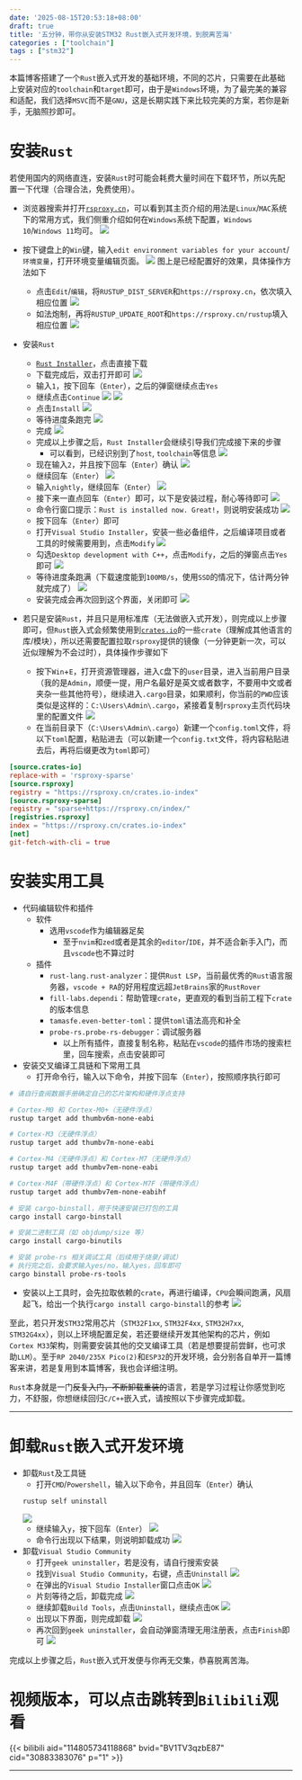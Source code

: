 ```yaml
---
date: '2025-08-15T20:53:18+08:00'
draft: true
title: '五分钟，带你从安装STM32 Rust嵌入式开发环境，到脱离苦海'
categories : ["toolchain"]  
tags : ["stm32"]
---
```


本篇博客搭建了一个`Rust`嵌入式开发的基础环境，不同的芯片，只需要在此基础上安装对应的`toolchain`和`target`即可，由于是`Windows`环境，为了最完美的兼容和适配，我们选择`MSVC`而不是`GNU`，这是长期实践下来比较完美的方案，若你是新手，无脑照抄即可。

# 安装`Rust`

若使用国内的网络直连，安装`Rust`时可能会耗费大量时间在下载环节，所以先配置一下代理（合理合法，免费使用）。

- 浏览器搜索并打开[`rsproxy.cn`](rsproxy.cn)，可以看到其主页介绍的用法是`Linux`/`MAC`系统下的常用方式，我们侧重介绍如何在`Windows`系统下配置，`Windows 10`/`Windows 11`均可。
![](/toolchain-images/rsproxy_main_page.png)

- 按下键盘上的`Win`键，输入`edit environment variables for your account`/`环境变量`，打开环境变量编辑页面。
![](/toolchain-images/env_variable_overview.png)
图上是已经配置好的效果，具体操作方法如下
   - 点击`Edit`/`编辑`，将`RUSTUP_DIST_SERVER`和`https://rsproxy.cn`，依次填入相应位置
![](/toolchain-images/rsproxy_server.png)
   - 如法炮制，再将`RUSTUP_UPDATE_ROOT`和`https://rsproxy.cn/rustup`填入相应位置
![](/toolchain-images/rsproxy_updateroot.png)

- 安装`Rust`
  - [`Rust Installer`](https://static.rust-lang.org/rustup/dist/x86_64-pc-windows-msvc/rustup-init.exe)，点击直接下载
  - 下载完成后，双击打开即可
![](/toolchain-images/rust_install_00.png)
  - 输入`1`，按下回车（`Enter`），之后的弹窗继续点击`Yes`
  - 继续点击`Continue`
![](/toolchain-images/rust_install_01.png)
![](/toolchain-images/rust_install_02.png)
  - 点击`Install`
![](/toolchain-images/rust_install_03.png)
  - 等待进度条跑完
![](/toolchain-images/rust_install_04.png)
  - 完成
![](/toolchain-images/rust_install_05.png)
  - 完成以上步骤之后，`Rust Installer`会继续引导我们完成接下来的步骤
    - 可以看到，已经识别到了`host`, `toolchain`等信息
![](/toolchain-images/rust_install_06.png)
  - 现在输入`2`，并且按下回车（`Enter`）确认
![](/toolchain-images/rust_install_07.png)
  - 继续回车（`Enter`）
![](/toolchain-images/rust_install_08.png)
  - 输入`nightly`，继续回车（`Enter`）
![](/toolchain-images/rust_install_09.png)
  - 接下来一直点回车（`Enter`）即可，以下是安装过程，耐心等待即可
![](/toolchain-images/rust_install_10.png)
  - 命令行窗口提示：`Rust is installed now. Great!`，则说明安装成功
![](/toolchain-images/rust_install_11.png)
  - 按下回车（`Enter`）即可
  - 打开`Visual Studio Installer`，安装一些必备组件，之后编译项目或者工具的时候需要用到，点击`Modify`
![](/toolchain-images/rust_install_12.png)
  - 勾选`Desktop development with C++`，点击`Modify`，之后的弹窗点击`Yes`即可
![](/toolchain-images/rust_install_13.png)
  - 等待进度条跑满（下载速度能到`100MB/s`，使用`SSD`的情况下，估计两分钟就完成了）
![](/toolchain-images/rust_install_14.png)
  - 安装完成会再次回到这个界面，关闭即可
![](/toolchain-images/rust_install_15.png)

- 若只是安装`Rust`，并且只是用标准库（无法做嵌入式开发），则完成以上步骤即可，但`Rust`嵌入式会频繁使用到[`crates.io`](https://crates.io/)的一些`crate`（理解成其他语言的库/模块），所以还需要配置拉取`rsproxy`提供的镜像（一分钟更新一次，可以近似理解为不会过时），具体操作步骤如下
   - 按下`Win`+`E`，打开资源管理器，进入`C`盘下的`user`目录，进入当前用户目录（我的是`Admin`，顺便一提，用户名最好是英文或者数字，不要用中文或者夹杂一些其他符号），继续进入`.cargo`目录，如果顺利，你当前的`PWD`应该类似是这样的：`C:\Users\Admin\.cargo`，紧接着复制`rsproxy`主页代码块里的配置文件
![](/toolchain-images/rsproxy_crates_io.png)
   - 在当前目录下（`C:\Users\Admin\.cargo`）新建一个`config.toml`文件，将以下`toml`配置，粘贴进去（可以新建一个`config.txt`文件，将内容粘贴进去后，再将后缀更改为`toml`即可）
```toml
[source.crates-io]
replace-with = 'rsproxy-sparse'
[source.rsproxy]
registry = "https://rsproxy.cn/crates.io-index"
[source.rsproxy-sparse]
registry = "sparse+https://rsproxy.cn/index/"
[registries.rsproxy]
index = "https://rsproxy.cn/crates.io-index"
[net]
git-fetch-with-cli = true   
```
# 安装实用工具
- 代码编辑软件和插件
  - 软件
    - 选用`vscode`作为编辑器足矣
      - 至于`nvim`和`zed`或者是其余的`editor`/`IDE`，并不适合新手入门，而且`vscode`也不算过时
  - 插件
    - `rust-lang.rust-analyzer`：提供`Rust LSP`，当前最优秀的`Rust`语言服务器，`vscode + RA`的好用程度远超`JetBrains`家的`RustRover`
    - `fill-labs.dependi`：帮助管理`crate`，更直观的看到当前工程下`crate`的版本信息
    - `tamasfe.even-better-toml`：提供`toml`语法高亮和补全
    - `probe-rs.probe-rs-debugger`：调试服务器
      - 以上所有插件，直接复制名称，粘贴在`vscode`的插件市场的搜索栏里，回车搜索，点击安装即可
- 安装交叉编译工具链和下常用工具
  - 打开命令行，输入以下命令，并按下回车（`Enter`），按照顺序执行即可
```bash
# 请自行查阅数据手册确定自己的芯片架构和硬件浮点支持

# Cortex-M0 和 Cortex-M0+（无硬件浮点）
rustup target add thumbv6m-none-eabi

# Cortex-M3（无硬件浮点）
rustup target add thumbv7m-none-eabi

# Cortex-M4（无硬件浮点）和 Cortex-M7（无硬件浮点）
rustup target add thumbv7em-none-eabi

# Cortex-M4F（带硬件浮点）和 Cortex-M7F（带硬件浮点）
rustup target add thumbv7em-none-eabihf

# 安装 cargo-binstall，用于快速安装已打包的工具
cargo install cargo-binstall

# 安装二进制工具（如 objdump/size 等）
cargo install cargo-binutils

# 安装 probe-rs 相关调试工具（后续用于烧录/调试）
# 执行完之后，会要求输入yes/no，输入yes，回车即可
cargo binstall probe-rs-tools

```
  - 安装以上工具时，会先拉取依赖的`crate`，再进行编译，`CPU`会瞬间跑满，风扇起飞，给出一个执行`cargo install cargo-binstall`的参考
![](/toolchain-images/tools_compling_process.png)

至此，若只开发`STM32`常用芯片（`STM32F1xx`, `STM32F4xx`, `STM32H7xx`, `STM32G4xx`），则以上环境配置足矣，若还要继续开发其他架构的芯片，例如`Cortex M33`架构，则需要安装其他的交叉编译工具（若是想要提前尝鲜，也可求助`LLM`）。至于`RP 2040/235X Pico(2)`和`ESP32`的开发环境，会分别各自单开一篇博客来讲，若是复用到本篇博客，我也会详细注明。

`Rust`本身就是一门~~反复入门，不断卸载重装的~~语言，若是学习过程让你感觉到吃力，不舒服，你想继续回归`C/C++`嵌入式，请按照以下步骤完成卸载。

---

# 卸载`Rust`嵌入式开发环境
- 卸载`Rust`及工具链
  - 打开`CMD`/`Powershell`，输入以下命令，并且回车（`Enter`）确认
  ```bash
  rustup self uninstall
  ```
  ![](/toolchain-images/rust_uninstall_cmd.png)
  - 继续输入`y`，按下回车（`Enter`）
  ![](/toolchain-images/rust_uninstall_enter.png)
  - 命令行出现以下结果，则说明卸载成功
  ![](/toolchain-images/rust_uninstall_finished.png)
- 卸载`Visual Studio Community`
  - 打开`geek uninstaller`，若是没有，请自行搜索安装
  - 找到`Visual Studio Community`，右键，点击`Uninstall`
![](/toolchain-images/geek_uninstall_vs_00.png)
  - 在弹出的`Visual Studio Installer`窗口点击`OK`
![](/toolchain-images/geek_uninstall_vs_01.png)
  - 片刻等待之后，卸载完成
![](/toolchain-images/geek_uninstall_vs_02.png)
  - 继续卸载`Build Tools`，点击`Uninstall`，继续点击`OK`
![](/toolchain-images/geek_uninstall_vs_03.png)
  - 出现以下界面，则完成卸载
![](/toolchain-images/geek_uninstall_vs_04.png)
  - 再次回到`geek uninstaller`，会自动弹窗清理无用注册表，点击`Finish`即可
![](/toolchain-images/geek_uninstall_vs_05.png)

完成以上步骤之后，`Rust`嵌入式开发便与你再无交集，恭喜脱离苦海。

# 视频版本，可以点击跳转到`Bilibili`观看

{{< bilibili aid="114805734118868" bvid="BV1TV3qzbE87" cid="30883383076" p="1" >}}

---